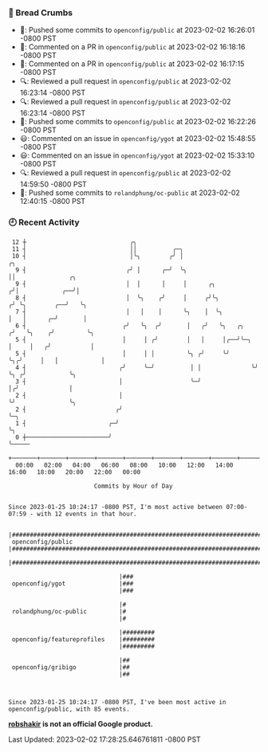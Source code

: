 ### 🍞 Bread Crumbs

 * 🚢: Pushed some commits to `openconfig/public` at 2023-02-02 16:26:01 -0800 PST
 * 💬: Commented on a PR in  `openconfig/public` at 2023-02-02 16:18:16 -0800 PST
 * 💬: Commented on a PR in  `openconfig/public` at 2023-02-02 16:17:15 -0800 PST
 * 🔍: Reviewed a pull request in  `openconfig/public` at 2023-02-02 16:23:14 -0800 PST
 * 🔍: Reviewed a pull request in  `openconfig/public` at 2023-02-02 16:23:14 -0800 PST
 * 🚢: Pushed some commits to `openconfig/public` at 2023-02-02 16:22:26 -0800 PST
 * 😃: Commented on an issue in `openconfig/ygot` at 2023-02-02 15:48:55 -0800 PST
 * 😃: Commented on an issue in `openconfig/ygot` at 2023-02-02 15:33:10 -0800 PST
 * 🔍: Reviewed a pull request in  `openconfig/public` at 2023-02-02 14:59:50 -0800 PST
 * 🚢: Pushed some commits to `rolandphung/oc-public` at 2023-02-02 12:40:15 -0800 PST

### 🕘 Recent Activity
```
 12 ┼                             ╭╮
 11 ┤                             ││          ╭─╮
 10 ┤                             │╰╮        ╭╯ │                        ╭╮
  9 ┤                            ╭╯ │      ╭─╯  ╰╮                       ││               ╭╮
  9 ┤                            │  │      │     │      ╭╮              ╭╯│            ╭──╯│
  8 ┤                            │  ╰╮    ╭╯     │     ╭╯╰╮            ╭╯ ╰╮        ╭──╯   ╰╮
  7 ┤                            │   │    │      ╰╮    │  ╰╮           │   │      ╭─╯       │
  6 ┤                           ╭╯   ╰╮  ╭╯       │   ╭╯   ╰╮   ╭╮    ╭╯   ╰╮    ╭╯         ╰╮
  5 ┤                           │     │ ╭╯        │   │     │╭──╯╰─╮  │     │   ╭╯           │
  5 ┤                           │     │ │         ╰╮ ╭╯     ╰╯     ╰╮╭╯     │   │            │
  4 ┤                          ╭╯     ╰─╯          │ │              ╰╯      ╰╮ ╭╯            ╰╮
  3 ┤                          │                   ╰─╯                       │╭╯              │
  2 ┤                          │                                             ╰╯               ╰╮
  2 ┤                         ╭╯                                                               ╰─╮
  1 ┤                       ╭─╯                                                                  ╰╮
  0 ┼───────────────────────╯                                                                     ╰─────
    +───────+───────+───────+───────+───────+───────+───────+───────+───────+───────+───────+───────+────
  00:00   02:00   04:00   06:00   08:00   10:00   12:00   14:00   16:00   18:00   20:00   22:00   00:00   

						Commits by Hour of Day


Since 2023-01-25 10:24:17 -0800 PST, I'm most active between 07:00-07:59 - with 12 events in that hour.

```



```
                               |#####################################################################################
 openconfig/public             |#####################################################################################
                               |#####################################################################################

                               |###
 openconfig/ygot               |###
                               |###

                               |#
 rolandphung/oc-public         |#
                               |#

                               |#########
 openconfig/featureprofiles    |#########
                               |#########

                               |##
 openconfig/gribigo            |##
                               |##



Since 2023-01-25 10:24:17 -0800 PST, I've been most active in openconfig/public, with 85 events.

```
**[robshakir](mailto:robjs@google.com) is not an official Google product.**  


Last Updated: 2023-02-02 17:28:25.646761811 -0800 PST
